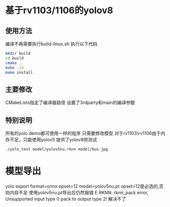 # 基于rv1103/1106的yolov8
## 使用方法
编译不再需要执行build-linux.sh
执行以下代码
```sh
mkdir build
cd build
cmake ..
make -j4
make install
```
## 主要修改
CMakeLists指定了编译器路径
设置了3rdparty和main的编译参数
## 特别说明
所有的yolo demo都可使用一样的程序
只需要修改模型
对于rv1103\rv1106由于内存不足，只能使用yolov5
提供了yolov8供测试
```sh
./yolo_test model/yolov5nu.rknn model/bus.jpg
```
# 模型导出
yolo export format=onnx opset=12 model=yolov5nu.pt
opset=12是必选的,否则内存不足
使用yolov5nu.pt导出后仍然报错
E RKNN: rknn_pack error, Unsupported input type 0 pack to output type 2!
解决不了
